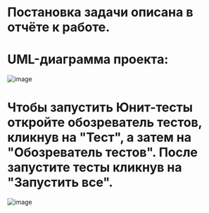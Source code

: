 # Постановка задачи описана в отчёте к работе.
# UML-диаграмма проекта:
![image](https://user-images.githubusercontent.com/80095098/212631855-dba57f08-2959-4195-ae2c-04114716fb63.png)
# Чтобы запустить Юнит-тесты откройте обозреватель тестов, кликнув на "Тест", а затем на "Обозреватель тестов". После запустите тесты кликнув на "Запустить все".

![image](https://user-images.githubusercontent.com/80095098/212476091-e7162ff9-a6c4-42f7-adab-a75df87fff24.png)
